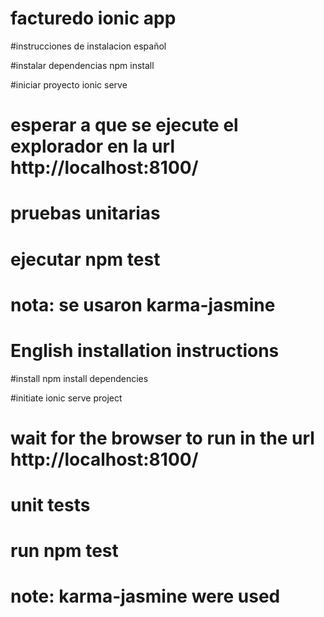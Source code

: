 # facturedo ionic app

#instrucciones de instalacion español

#instalar dependencias npm install

#iniciar proyecto ionic serve

# esperar a que se ejecute el explorador en la url http://localhost:8100/


# pruebas unitarias
# ejecutar npm test

# nota: se usaron karma-jasmine



# English installation instructions

#install npm install dependencies

#initiate ionic serve project

# wait for the browser to run in the url http://localhost:8100/


# unit tests
# run npm test

# note: karma-jasmine were used



